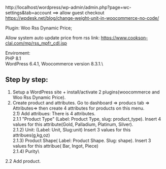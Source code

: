 http://localhost/wordpress/wp-admin/admin.php?page=wc-settings&tab=account
==> allow guest checkout
https://wpdesk.net/blog/change-weight-unit-in-woocommerce-no-code/

Plugin:  Woo Rss Dynamic Price;

Allow system auto update price from rss link: https://www.cookson-clal.com/mp/rss_mpfr_cdl.jsp

Enviroment:\
PHP 8.1\
WordPress 6.4.1, Woocommerce version  8.3.1.\



<h2>Step by step:</h2>

1) Setup a WordPress site + install/activate 2 plugins(woocommerce and Woo Rss Dynamic Price).
2) Create product and attributes.
Go to dashboard => producs tab => Attributes=> then create 4 attributes for products on this menu.\
 2.1) Add attribues: There is 4 attributes.\
 2.1.1  "Product Type" (Label: Product Type, slug: product_type). Insert 4 values for  this attribute(Gold, Palladium, Platinum, Silver).\
 2.1.2)  Unit: (Label: Unit, Slug:unit) Insert 3 values for this attribues(g,kg,oz)\
 2.1.3)  Product Shape( Label: Product Shape. Slug: shape). Insert 3 values for this attribue( Bar, Ingot, Piece)\
 2.1.4)  Purity\

 2.2 Add product.
